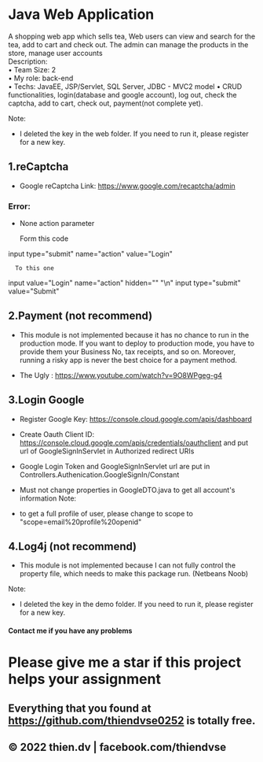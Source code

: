 # Java Web Application 

A shopping web app which sells tea, Web users can view and search for the tea, add to cart and check out. The admin can manage the products in the store, manage user accounts <br>
Description:<br>
• Team Size: 2 <br>
• My role: back-end<br>
• Techs: JavaEE, JSP/Servlet, SQL Server, JDBC - MVC2 model
• CRUD functionalities, login(database and google account), log out, check the captcha, add to cart, check out, payment(not complete yet).

Note:

- I deleted the key in the web folder. If you need to run it, please register for a new key.

## 1.reCaptcha 

- Google reCaptcha Link: https://www.google.com/recaptcha/admin

### Error:

- None action parameter

  Form this code

input type="submit" name="action" value="Login" 

      To this one

 input value="Login" name="action" hidden="" "\n"
 input type="submit" value="Submit"

## 2.Payment (not recommend)

- This module is not implemented because it has no chance to run in the
  production mode. If you want to deploy to production mode,
  you have to provide them your Business No, tax receipts, and so on. Moreover, running a risky app is never the best choice for a payment method.

- The Ugly : https://www.youtube.com/watch?v=9O8WPgeg-g4

## 3.Login Google 

- Register Google Key: https://console.cloud.google.com/apis/dashboard
- Create Oauth Client ID: https://console.cloud.google.com/apis/credentials/oauthclient and put url of GoogleSignInServlet in Authorized redirect URIs
- Google Login Token and GoogleSignInServlet url are put in Controllers.Authenication.GoogleSignIn/Constant
- Must not change properties in GoogleDTO.java to get all account's information
Note:

- to get a full profile of user, please change to scope to "scope=email%20profile%20openid"

## 4.Log4j (not recommend)

- This module is not implemented because I can not fully control the property file, which needs to make this package run. (Netbeans Noob)


Note:

- I deleted the key in the demo folder. If you need to run it, please register for a new key.

#### Contact me if you have any problems

# Please give me a star if this project helps your assignment

## Everything that you found at https://github.com/thiendvse0252 is totally free. 
## © 2022 thien.dv | facebook.com/thiendvse
